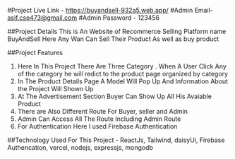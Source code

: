 #Project Live Link - https://buyandsell-932a5.web.app/
#Admin Email- asif.cse473@gmail.com
#Admin Password - 123456 


##Project Details
This is An Website of Recommerce Selling Platform name BuyAndSell Here Any Wan Can Sell Their Product As well as buy product

##Project Features
1. Here In This Project There Are Three Category . When A User Click Any of the category he will redict to the product page organized by category
2. In The Product Details Page A Model Will Pop Up And Information About the Project Will Shown Up
3. At The Advertisement Section Buyer Can Show Up All His Avaiable Product
4. There are Also Different Route For Buyer, seller and Admin
5. Admin Can Access All The Route Including Admin Route
6. For Authentication Here I used Firebase Authentication


##Technology Used For This Project - 
ReactJs, Tailwind, daisyUi, Firebase Authencation, vercel, nodejs, expressjs, mongodb